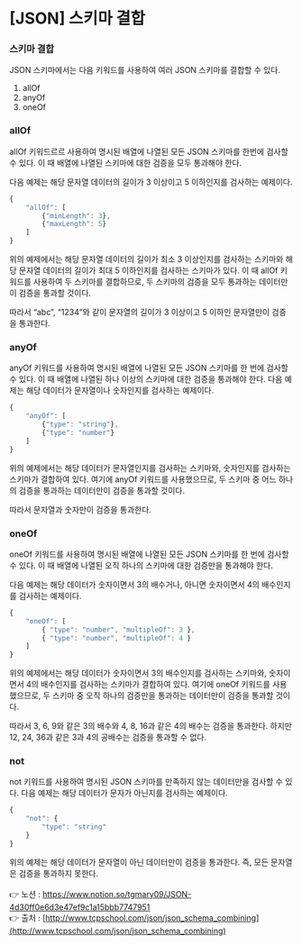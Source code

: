 # [****JSON] 스키마 결합****

### 스키마 결합

JSON 스키마에서는 다음 키워드를 사용하여 여러 JSON 스키마를 결합할 수 있다.

1. allOf
2. anyOf
3. oneOf

### **allOf**

allOf 키워드르르 사용하여 명시된 배열에 나열된 모든 JSON 스키마를 한번에 검사할 수 있다. 
이 때 배열에 나열된 스키마에 대한 검증을 모두 통과해야 한다.

다음 예제는 해당 문자열 데이터의 길이가 3 이상이고 5 이하인지를 검사하는 예제이다.

```jsx
{
    "allOf": [
        {"minLength": 3},
        {"maxLength": 5}
    ]
}
```

위의 예제에서는 해당 문자열 데이터의 길이가 최소 3 이상인지를 검사하는 스키마와 해당 문자열 데이터의 길이가 최대 5 이하인지를 검사하는 스키마가 있다. 이 때 allOf 키워드를 사용하여 두 스키마를 결합하므로, 두 스키마의 검증을 모두 통과하는 데이터만이 검증을 통과할 것이다.

따라서 “abc”, “1234”와 같이 문자열의 길이가 3 이상이고 5 이하인 문자열만이 검증을 통과한다.

### **anyOf**

anyOf 키워드를 사용하여 명시된 배열에 나열된 모든 JSON 스키마를 한 번에 검사할 수 있다. 
이 때 배열에 나열된 하나 이상의 스키마에 대한 검증을 통과해야 한다.
다음 예제는 해당 데이터가 문자열이나 숫자인지를 검사하는 예제이다.

```jsx
{
    "anyOf": [
        {"type": "string"},
        {"type": "number"}
    ]
}
```

위의 예제에서는 해당 데이터가 문자열인지를 검사하는 스키마와, 숫자인지를 검사하는 스키마가 
결합하여 있다. 여기에 anyOf 키워드를 사용했으므로, 두 스키마 중 어느 하나의 검증을 통과하는 
데이터만이 검증을 통과할 것이다.

따라서 문자열과 숫자만이 검증을 통과한다.

### **oneOf**

oneOf 키워드를 사용하여 명시된 배열에 나열된 모든 JSON 스키마를 한 번에 검사할 수 있다. 
이 때 배열에 나열된 오직 하나의 스키마에 대한 검증만을 통과해야 한다.

다음 예제는 해당 데이터가 숫자이면서 3의 배수거나, 아니면 숫자이면서 4의 배수인지를 검사하는 예제이다.

```jsx
{
    "oneOf": [
        { "type": "number", "multipleOf": 3 },
        { "type": "number", "multipleOf": 4 }
    ]
}
```

위의 예제에서는 해당 데이터가 숫자이면서 3의 배수인지를 검사하는 스키마와, 숫자이면서 
4의 배수인지를 검사하는 스키마가 결합하여 있다. 여기에 oneOf 키워드를 사용했으므로, 두 스키마 중 오직 하나의 검증만을 통과하는 데이터만이 검증을 통과할 것이다. 

따라서 3, 6, 9와 같은 3의 배수와 4, 8, 16과 같은 4의 배수는 검증을 통과한다. 
하지만 12, 24, 36과 같은 3과 4의 공배수는 검증을 통과할 수 없다.

### **not**

not 키워드를 사용하여 명시된 JSON 스키마를 만족하지 않는 데이터만을 검사할 수 있다. 
다음 예제는 해당 데이터가 문자가 아닌지를 검사하는 예제이다.

```jsx
{
    "not": {
        "type": "string"
    }
}
```

위의 예제는 해당 데이터가 문자열이 아닌 데이터만이 검증을 통과한다. 
즉, 모든 문자열은 검증을 통과하지 못한다.
<br><br>
👉 노션 : https://www.notion.so/tgmary09/JSON-4d30ff0e6d3e47ef9c1a15bbb7747951
<br>
👉 출처 : [http://www.tcpschool.com/json/json_schema_combining](http://www.tcpschool.com/json/json_schema_combining)
